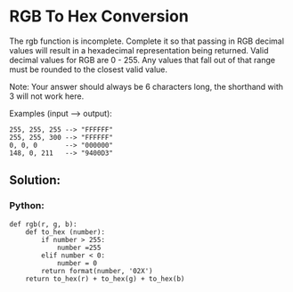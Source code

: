 # RGB To Hex Conversion

The rgb function is incomplete. Complete it so that passing in RGB decimal values will result in a hexadecimal representation being returned. Valid decimal values for RGB are 0 - 255. Any values that fall out of that range must be rounded to the closest valid value.

Note: Your answer should always be 6 characters long, the shorthand with 3 will not work here.

Examples (input --> output):
```
255, 255, 255 --> "FFFFFF"
255, 255, 300 --> "FFFFFF"
0, 0, 0       --> "000000"
148, 0, 211   --> "9400D3"
```

## Solution:
### Python:
```
def rgb(r, g, b):
    def to_hex (number):
        if number > 255:
            number =255
        elif number < 0:
            number = 0
        return format(number, '02X')
    return to_hex(r) + to_hex(g) + to_hex(b)
```